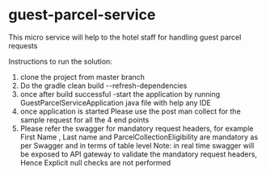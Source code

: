 # guest-parcel-service
This micro service will help to the hotel staff for handling guest parcel requests

Instructions to run the solution:

1. clone the project from master branch
2. Do the gradle clean build --refresh-dependencies
3. once after build successful -start the application by running GuestParcelServiceApplication java file with help any IDE
4. once application is started Please use the post man collect for the sample request for all the 4 end points
5. Please refer the swagger for mandatory request headers,
for example First Name , Last name  and ParcelCollectionEligibility are mandatory as per Swagger and in terms of table level 
Note: in real time swagger will be exposed to API gateway to validate the mandatory request headers, Hence Explicit null checks are not performed 
